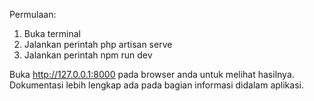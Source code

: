 Permulaan:
1. Buka terminal
2. Jalankan perintah php artisan serve
3. Jalankan perintah npm run dev

Buka <u>http://127.0.0.1:8000</u> pada browser anda untuk melihat hasilnya. <br>
Dokumentasi lebih lengkap ada pada bagian informasi didalam aplikasi.
